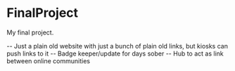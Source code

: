 # FinalProject
My final project.

-- Just a plain old website with just a bunch of plain old links, but kiosks can push links to it
-- Badge keeper/update for days sober
-- Hub to act as link between online communities
